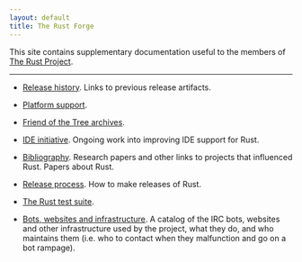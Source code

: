 ```yaml
---
layout: default
title: The Rust Forge
---
```


This site contains supplementary documentation useful
to the members of [The Rust Project](https://www.rust-lang.org).

<hr/>

* [Release history](releases.html). Links to previous release
  artifacts.

* [Platform support](platform-support.html).

* [Friend of the Tree archives](fott.html).

* [IDE initiative](ides.html). Ongoing work into improving IDE support
  for Rust.

* [Bibliography](bibliography.html). Research papers and other links
  to projects that influenced Rust. Papers about Rust.

* [Release process](release-process.html). How to make releases of
  Rust.

* [The Rust test suite](test-suite.html).

* [Bots, websites and infrastructure](infrastructure.html). A catalog
  of the IRC bots, websites and other infrastructure used by the
  project, what they do, and who maintains them (i.e. who to contact
  when they malfunction and go on a bot rampage).

